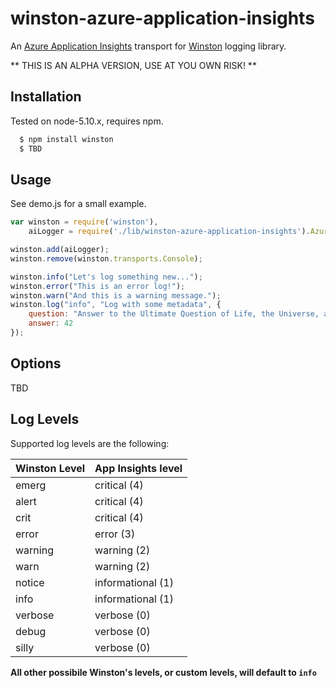 winston-azure-application-insights
==================================

An [Azure Application Insights][0] transport for [Winston][1] logging library.

** THIS IS AN ALPHA VERSION, USE AT YOU OWN RISK! **

## Installation

Tested on node-5.10.x, requires npm.

``` sh
  $ npm install winston
  $ TBD
```
## Usage

See demo.js for a small example.

```javascript
var winston = require('winston'),
	aiLogger = require('./lib/winston-azure-application-insights').AzureApplicationInsightsLogger;

winston.add(aiLogger);
winston.remove(winston.transports.Console);

winston.info("Let's log something new...");
winston.error("This is an error log!");
winston.warn("And this is a warning message.");
winston.log("info", "Log with some metadata", {
	question: "Answer to the Ultimate Question of Life, the Universe, and Everything",
	answer: 42
});

```

## Options

TBD

## Log Levels
Supported log levels are the following:

Winston Level | App Insights level
---------------|------------------
emerg          | critical (4)
alert          | critical (4)
crit           | critical (4)
error          | error (3)
warning        | warning (2)
warn           | warning (2)
notice         | informational (1)
info           | informational (1)
verbose        | verbose (0)
debug          | verbose (0)
silly          | verbose (0)

**All other possibile Winston's levels, or custom levels, will default to `info`**

[0]: https://azure.microsoft.com/en-us/services/application-insights/
[1]: https://github.com/flatiron/winston